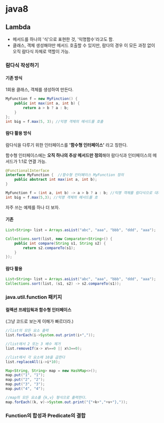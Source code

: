 # java8

## Lambda
- 메서드를 하나의 '식'으로 표현한 것, '익명함수'라고도 함.
- 클래스, 객체 생성해야만 메서드 호출할 수 있지만, 람다의 경우 이 모든 과정 없이 오직 람다식 자체로 역할이 가능. 
### 람다식 작성하기
#### 기존 방식
1회용 클래스, 객체를 생성하여 만든다. 
````java
MyFunction f = new MyFinction() {
    public int max(int a, int b) {
        return a > b ? a : b;
    }
};
int big = f.max(5, 3); //익명 객체의 메서드를 호출
````

#### 람다 활용 방식
람다식을 다루기 위한 인터페이스를 **'함수형 인터페이스'** 라고 칭한다.

함수형 인터페이스에는 **오직 하나의 추상 메서드만 정의**해야 람다식과 인터페이스의 메서드가 1:1로 연결 가능.
     
````java
@FunctionalInterface
interface MyFunction {  //함수형 인터페이스 MyFunction 정의
    public abstract int max(int a, int b);
}
````
````java
MyFunction f = (int a, int b) -> a > b ? a : b; //익명 객체를 람다식으로 대체
int big = f.max(5,3); //익명 객체의 메서드를 호
````

자주 쓰는 예제를 하나 더 보자.
#### 기존
````java
List<String> list = Arrays.asList("abc", "aaa", "bbb", "ddd", "aaa");

Collections.sort(list, new Comparator<String>() {
    public int compare(String s1, String s2) {
        return s2.compareTo(s1);
    }
});
````

#### 람다 활용
````java
List<String> list = Arrays.asList("abc", "aaa", "bbb", "ddd", "aaa");
Collections.sort(list, (s1, s2) -> s2.compareTo(s1));
````
### java.util.function 패키지
#### 컬렉션 프레임웍과 함수형 인터페이스
(그냥 코드로 보는게 이해가 빠르더라.)

````java
//list의 모든 요소 출력
list.forEach(i->System.out.print(i+","));

//list에서 2 또는 3 배수 제거
list.removeIf(x-> x%==0 || x%3==0);

//list에서 각 요소에 10을 곱한다
list.replaceAll(i->i*10);

Map<String, String> map = new HashMap<>();
map.put("1", "1");
map.put("2", "2");
map.put("3", "3");
map.put("4", "4");

//map의 모든 요소를 {k,v} 형식으로 출력한다.
map.forEach((k, v)->System.out.print("{"+k+","+v+"},"));
````

### Function의 합성과 Predicate의 결합
